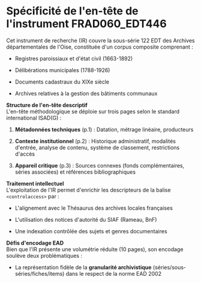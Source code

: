 # Spécificité de l'en-tête de l'instrument FRAD060_EDT446

Cet instrument de recherche (IR) couvre la sous-série 122 EDT des Archives départementales de l'Oise, constituée d'un corpus composite comprenant :

- Registres paroissiaux et d'état civil (1663-1892)

- Délibérations municipales (1788-1926)

- Documents cadastraux du XIXe siècle

- Archives relatives à la gestion des bâtiments communaux

**Structure de l'en-tête descriptif**  
L'en-tête méthodologique se déploie sur trois pages selon le standard international ISAD(G) :

1. **Métadonnées techniques** (p.1) : Datation, métrage linéaire, producteurs

2. **Contexte institutionnel** (p.2) : Historique administratif, modalités d'entrée, analyse de contenu, système de classement, restrictions d'accès

3. **Appareil critique** (p.3) : Sources connexes (fonds complémentaires, séries associées) et références bibliographiques

**Traitement intellectuel**  
L'exploitation de l'IR permet d'enrichir les descripteurs de la balise `<controlaccess>` par :

- L'alignement avec le Thésaurus des archives locales françaises

- L'utilisation des notices d'autorité du SIAF (Rameau, BnF)

- Une indexation contrôlée des sujets et genres documentaires

**Défis d'encodage EAD**  
Bien que l'IR présente une volumétrie réduite (10 pages), son encodage soulève deux problématiques :

- La représentation fidèle de la **granularité archivistique** (séries/sous-séries/fiches/items) dans le respect de la norme EAD 2002


